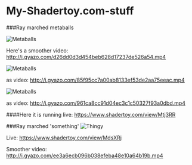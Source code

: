 # My-Shadertoy.com-stuff

###Ray marched metaballs

![Metaballs](http://i.gyazo.com/d26dd0d3d454beb628d17237de526a54.gif)

Here's a smoother video: http://i.gyazo.com/d26dd0d3d454beb628d17237de526a54.mp4

![Metaballs](http://i.gyazo.com/85f95cc7a00ab8133ef53de2aa75eeac.gif)

as video: http://i.gyazo.com/85f95cc7a00ab8133ef53de2aa75eeac.mp4

![Metaballs](http://i.gyazo.com/961ca8cc91d04ec3c1c50327f93a0dbd.gif)

as video: http://i.gyazo.com/961ca8cc91d04ec3c1c50327f93a0dbd.mp4


####Here it is running live: https://www.shadertoy.com/view/Mtj3RR




###Ray marched 'something'
![Thingy](http://i.gyazo.com/ee3a6ecb096b038efeba48e10a64b19b.gif)

Live: https://www.shadertoy.com/view/MdsXRj

Smoother video: http://i.gyazo.com/ee3a6ecb096b038efeba48e10a64b19b.mp4



